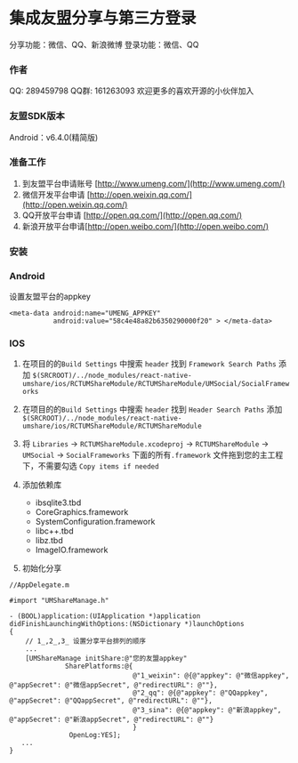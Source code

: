 # 集成友盟分享与第三方登录

分享功能：微信、QQ、新浪微博
登录功能：微信、QQ

### 作者

QQ: 289459798
QQ群: 161263093
欢迎更多的喜欢开源的小伙伴加入

### 友盟SDK版本

Android：v6.4.0(精简版)

### 准备工作

1. 到友盟平台申请账号 [http://www.umeng.com/](http://www.umeng.com/)
2. 微信开发平台申请 [http://open.weixin.qq.com/](http://open.weixin.qq.com/)
3. QQ开放平台申请 [http://open.qq.com/](http://open.qq.com/)
4. 新浪开放平台申请[http://open.weibo.com/](http://open.weibo.com/)

### 安装

### Android

设置友盟平台的appkey
```
<meta-data android:name="UMENG_APPKEY"
           android:value="58c4e48a82b6350290000f20" > </meta-data>
```
### IOS


1. 在项目的的`Build Settings` 中搜索 `header` 找到 `Framework Search Paths` 添加 `$(SRCROOT)/../node_modules/react-native-umshare/ios/RCTUMShareModule/RCTUMShareModule/UMSocial/SocialFrameworks`

2. 在项目的的`Build Settings` 中搜索 `header` 找到 `Header Search Paths` 添加 `$(SRCROOT)/../node_modules/react-native-umshare/ios/RCTUMShareModule/RCTUMShareModule`

3. 将 `Libraries` -> `RCTUMShareModule.xcodeproj` -> `RCTUMShareModule` -> `UMSocial` -> `SocialFrameworks` 下面的所有`.framework` 文件拖到您的主工程下，不需要勾选 `Copy items if needed`

4. 添加依赖库
	- ibsqlite3.tbd
	- CoreGraphics.framework
	- SystemConfiguration.framework
	- libc++.tbd
	- libz.tbd
	- ImageIO.framework

5. 初始化分享


```
//AppDelegate.m

#import "UMShareManage.h"

- (BOOL)application:(UIApplication *)application 	didFinishLaunchingWithOptions:(NSDictionary *)launchOptions
{
	// 1_,2_,3_ 设置分享平台排列的顺序
    ...
    [UMShareManage initShare:@"您的友盟appkey"
              SharePlatforms:@{
                               @"1_weixin": @{@"appkey": @"微信appkey", @"appSecret": @"微信appSecret", @"redirectURL": @""},
                               @"2_qq": @{@"appkey": @"QQappkey", @"appSecret": @"QQappSecret", @"redirectURL": @""},
                               @"3_sina": @{@"appkey": @"新浪appkey", @"appSecret": @"新浪appSecret", @"redirectURL": @""}
                               }
               OpenLog:YES];
   ...
}
```
